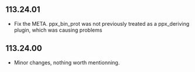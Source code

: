 ## 113.24.01

- Fix the META. ppx\_bin\_prot was not previously treated as a
  ppx\_deriving plugin, which was causing problems

## 113.24.00

- Minor changes, nothing worth mentionning.
